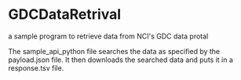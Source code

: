 # GDCDataRetrival
a sample program to retrieve data from NCI's GDC data protal

The sample_api_python file searches the data as specified by the payload.json file.
It then downloads the searched data and puts it in a response.tsv file.

